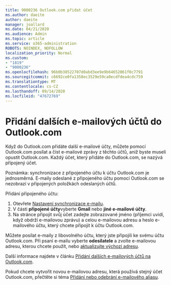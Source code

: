 ```yaml
---
title: 9000236 Outlook.com přidat účet
ms.author: daeite
author: daeite
manager: joallard
ms.date: 04/21/2020
ms.audience: Admin
ms.topic: article
ms.service: o365-administration
ROBOTS: NOINDEX, NOFOLLOW
localization_priority: Normal
ms.custom:
- "1819"
- "9000236"
ms.openlocfilehash: 96b0b38522707d0abd3ee9e9b64652061f0c7791
ms.sourcegitcommit: c6692ce0fa1358ec3529e59ca0ecdfdea4cdc759
ms.translationtype: MT
ms.contentlocale: cs-CZ
ms.lasthandoff: 09/14/2020
ms.locfileid: "47672769"
---
```

# <a name="add-your-other-email-accounts-to-outlookcom"></a>Přidání dalších e-mailových účtů do Outlook.com

Když do Outlook.com přidáte další e-mailové účty, můžete pomocí Outlook.com posílat a číst e-mailové zprávy z těchto účtů, aniž byste museli opustit Outlook.com. Každý účet, který přidáte do Outlook.com, se nazývá připojený účet.

Poznámka: synchronizace z připojeného účtu k účtu Outlook.com je jednosměrná. E-maily odeslané z připojeného účtu pomocí Outlook.com se nezobrazí v připojených položkách odeslaných účtů.

Přidání připojeného účtu:

1. Otevřete [Nastavení synchronizace e-mailu](https://go.microsoft.com/fwlink/?linkid=875264).
2. V části **připojené účty**vyberte **Gmail** nebo **jiné e-mailové účty**.
3. Na stránce připojit svůj účet zadejte zobrazované jméno (příjemci uvidí, když obdrží e-mailovou zprávu) a celou e-mailovou adresu a heslo e-mailového účtu, který chcete připojit k účtu Outlook.com.

Můžete posílat e-maily z libovolného účtu, který jste připojili ke svému účtu Outlook.com. Při psaní e-mailu vyberte **odesílatele** a zvolte e-mailovou adresu, kterou chcete použít, nebo [aktualizujte výchozí adresu](https://go.microsoft.com/fwlink/?linkid=875264).

Další informace najdete v článku [Přidání dalších e-mailových účtů na Outlook.com](https://support.office.com/article/c5224df4-5885-4e79-91ba-523aa743f0ba?wt.mc_id=Office_Outlook_com_Alchemy).

Pokud chcete vytvořit novou e-mailovou adresu, která používá stejný účet Outlook.com, přečtěte si téma [Přidání nebo odebrání e-mailového aliasu](https://support.office.com/article/459b1989-356d-40fa-a689-8f285b13f1f2?wt.mc_id=Office_Outlook_com_Alchemy).